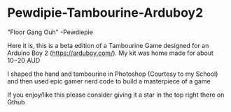 # Pewdipie-Tambourine-Arduboy2
"Floor Gang Ouh"
-Pewdiepie

Here it is, this is a beta edition of a Tambourine Game designed for an Arduino Boy 2 (https://arduboy.com/). My kit was home made for about $10-$20 AUD

I shaped the hand and tambourine in Photoshop (Courtesy to my School) and then used epic gamer nerd code to build a masterpiece of a game

If you enjoy/like this please consider giving it a star in the top right there on Gthub

